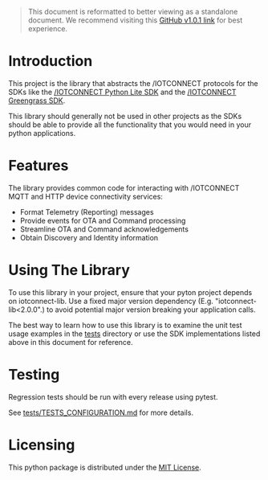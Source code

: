 
> This document is reformatted to better viewing as a standalone document.
> We recommend visiting this [GitHub v1.0.1 link](https://github.com/avnet-iotconnect/iotc-python-lib/blob/v1.0.1/) for best experience.

# Introduction
This project is the library that abstracts the /IOTCONNECT protocols for the SDKs like the
[/IOTCONNECT Python Lite SDK](https://github.com/avnet-iotconnect/iotc-python-lite-sdk)
and the [/IOTCONNECT Greengrass SDK](https://github.com/avnet-iotconnect/iotc-python-greengrass-sdk).

This library should generally not be used in other projects as the SDKs should be able 
to provide all the functionality that you would need in your python applications.

# Features

The library provides common code for interacting with /IOTCONNECT MQTT and HTTP device connectivity services:
* Format Telemetry (Reporting) messages
* Provide events for OTA and Command processing
* Streamline OTA and Command acknowledgements
* Obtain Discovery and Identity information

# Using The Library

To use this library in your project, ensure that your pyton project depends on iotconnect-lib.
Use a fixed major version dependency (E.g. "iotconnect-lib<2.0.0".) to 
avoid potential major version breaking your application calls.

The best way to learn how to use this library is to examine the unit test usage examples
in the [tests](https://github.com/avnet-iotconnect/iotc-python-lib/blob/v1.0.1/tests) directory or use the SDK implementations listed above in this document
for reference. 

# Testing

Regression tests should be run with every release using pytest.   

See [tests/TESTS_CONFIGURATION.md](https://github.com/avnet-iotconnect/iotc-python-lib/blob/v1.0.1/tests/TESTS_CONFIGURATION.md) for more details.

# Licensing

This python package is distributed under the [MIT License](https://github.com/avnet-iotconnect/iotc-python-lib/blob/v1.0.1/LICENSE.md).


